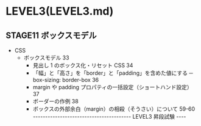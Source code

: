 # LEVEL3(LEVEL3.md)
## STAGE11 ボックスモデル

- CSS
	- ボックスモデル 33
		- 見出し 1 のボックス化・リセット CSS 34
		- 「幅」と「高さ」を「border」と「padding」を含めた値にする ─ box-sizing: border-box 36
		- margin や padding プロパティの一括設定（ショートハンド設定） 37
		- ボーダーの作例 38
		- ボックスの外部余白（margin）の相殺（そうさい）について 59-60
---------------------------------------- LEVEL3 昇段試験 ----

